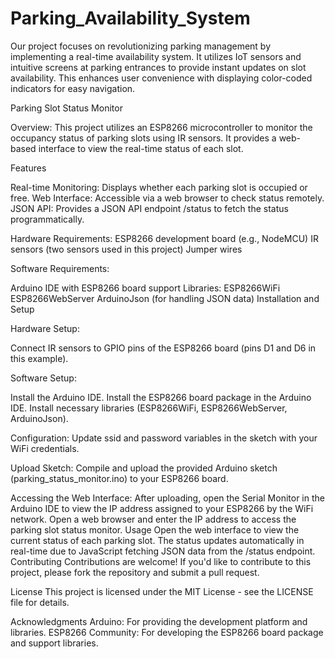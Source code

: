 # Parking_Availability_System
Our project focuses on revolutionizing parking management by implementing a real-time availability system. It utilizes IoT sensors and intuitive screens at parking entrances to provide instant updates on slot availability. This enhances user convenience with displaying color-coded indicators for easy navigation.


Parking Slot Status Monitor

Overview:
This project utilizes an ESP8266 microcontroller to monitor the occupancy status of parking slots using IR sensors. It provides a web-based interface to view the real-time status of each slot.

Features

Real-time Monitoring: Displays whether each parking slot is occupied or free.
Web Interface: Accessible via a web browser to check status remotely.
JSON API: Provides a JSON API endpoint /status to fetch the status programmatically.

Hardware Requirements:
ESP8266 development board (e.g., NodeMCU)
IR sensors (two sensors used in this project)
Jumper wires

Software Requirements:

Arduino IDE with ESP8266 board support
Libraries:
ESP8266WiFi
ESP8266WebServer
ArduinoJson (for handling JSON data)
Installation and Setup

Hardware Setup:

Connect IR sensors to GPIO pins of the ESP8266 board (pins D1 and D6 in this example).

Software Setup:

Install the Arduino IDE.
Install the ESP8266 board package in the Arduino IDE.
Install necessary libraries (ESP8266WiFi, ESP8266WebServer, ArduinoJson).

Configuration:
Update ssid and password variables in the sketch with your WiFi credentials.

Upload Sketch:
Compile and upload the provided Arduino sketch (parking_status_monitor.ino) to your ESP8266 board.

Accessing the Web Interface:
After uploading, open the Serial Monitor in the Arduino IDE to view the IP address assigned to your ESP8266 by the WiFi network.
Open a web browser and enter the IP address to access the parking slot status monitor.
Usage
Open the web interface to view the current status of each parking slot.
The status updates automatically in real-time due to JavaScript fetching JSON data from the /status endpoint.
Contributing
Contributions are welcome! If you'd like to contribute to this project, please fork the repository and submit a pull request.

License
This project is licensed under the MIT License - see the LICENSE file for details.

Acknowledgments
Arduino: For providing the development platform and libraries.
ESP8266 Community: For developing the ESP8266 board package and support libraries.
